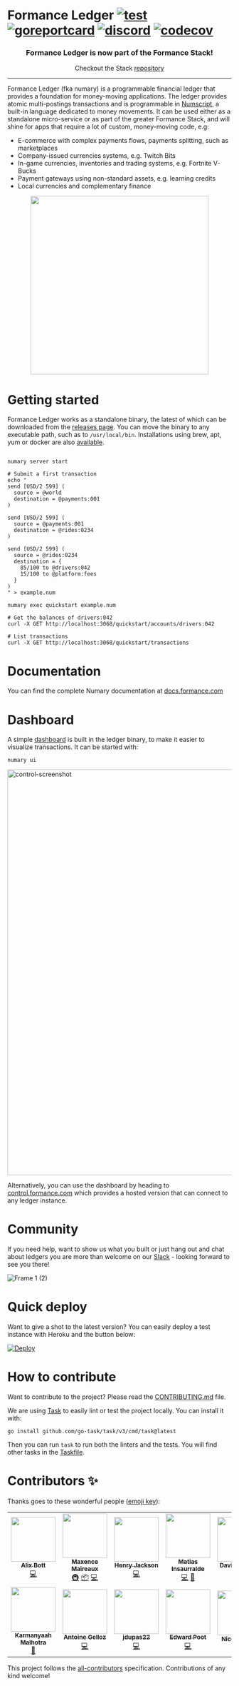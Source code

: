 # Formance Ledger [![test](https://github.com/formancehq/ledger/actions/workflows/main.yml/badge.svg)](https://github.com/formancehq/ledger/actions/workflows/main.yml) [![goreportcard](https://goreportcard.com/badge/github.com/formancehq/ledger)](https://goreportcard.com/report/github.com/formancehq/ledger) [![discord](https://img.shields.io/discord/846686859869814784?label=chat%20@%20discord)](https://discord.gg/xyHvcbzk4w) [![codecov](https://codecov.io/gh/formancehq/ledger/branch/main/graph/badge.svg?token=3PUKLWIKX3)](https://codecov.io/gh/formancehq/ledger)

<p align="center">
  <h3 align="center">Formance Ledger is now part of the Formance Stack!</h3>
  <p align="center">Checkout the Stack <a href="https://github.com/formancehq/stack">repository</a></p>
</p>

---

Formance Ledger (fka numary) is a programmable financial ledger that provides a foundation for money-moving applications. The ledger provides atomic multi-postings transactions and is programmable in [Numscript](doc:machine-instructions), a built-in language dedicated to money movements. It can be used either as a standalone micro-service or as part of the greater Formance Stack, and will shine for apps that require a lot of custom, money-moving code, e.g:

* E-commerce with complex payments flows, payments splitting, such as marketplaces
* Company-issued currencies systems, e.g. Twitch Bits
* In-game currencies, inventories and trading systems, e.g. Fortnite V-Bucks
* Payment gateways using non-standard assets, e.g. learning credits
* Local currencies and complementary finance

<p align="center">
  <img src="https://user-images.githubusercontent.com/1770991/167574970-45d1ab7e-6c57-45a5-9b46-0e849c62f98c.svg" width="400px"/>
</p>

# Getting started

Formance Ledger works as a standalone binary, the latest of which can be downloaded from the [releases page](https://github.com/formancehq/ledger/releases). You can move the binary to any executable path, such as to `/usr/local/bin`. Installations using brew, apt, yum or docker are also [available](https://docs.formance.com/docs/installation-1).

```SHELL

numary server start

# Submit a first transaction
echo "
send [USD/2 599] (
  source = @world
  destination = @payments:001
)

send [USD/2 599] (
  source = @payments:001
  destination = @rides:0234
)

send [USD/2 599] (
  source = @rides:0234
  destination = {
    85/100 to @drivers:042
    15/100 to @platform:fees
  }
)
" > example.num

numary exec quickstart example.num

# Get the balances of drivers:042
curl -X GET http://localhost:3068/quickstart/accounts/drivers:042

# List transactions
curl -X GET http://localhost:3068/quickstart/transactions
```

# Documentation

You can find the complete Numary documentation at [docs.formance.com](https://docs.formance.com)

# Dashboard

A simple [dashboard](https://github.com/formancehq/control) is built in the ledger binary, to make it easier to visualize transactions. It can be started with:

```SHELL
numary ui
```

<img width="909" alt="control-screenshot" src="https://user-images.githubusercontent.com/1770991/153751534-d8bba99e-610a-4b8c-9c63-4bde6eb6f96f.png">

Alternatively, you can use the dashboard by heading to [control.formance.com](https://control.formance.com) which provides a hosted version that can connect to any ledger instance.

# Community

If you need help, want to show us what you built or just hang out and chat about ledgers you are more than welcome on our [Slack](https://formance.com/slack) - looking forward to see you there!

![Frame 1 (2)](https://user-images.githubusercontent.com/1770991/134163361-d86c5728-6075-4510-8de7-06df1f6ed740.png)

# Quick deploy

Want to give a shot to the latest version? You can easily deploy a test instance with Heroku and the button below:

[![Deploy](https://www.herokucdn.com/deploy/button.svg)](https://heroku.com/deploy?template=https://github.com/formancehq/ledger)

# How to contribute

Want to contribute to the project? Please read the [CONTRIBUTING.md](https://github.com/formancehq/ledger/blob/main/CONTRIBUTING.md) file.

We are using [Task](https://taskfile.dev) to easily lint or test the project locally. You can install it with:
```SHELL
go install github.com/go-task/task/v3/cmd/task@latest
```
Then you can run `task` to run both the linters and the tests. You will find other tasks in the [Taskfile](https://github.com/formancehq/ledger/blob/main/Taskfile.yaml).

# Contributors ✨

Thanks goes to these wonderful people ([emoji key](https://allcontributors.org/docs/en/emoji-key)):

<!-- ALL-CONTRIBUTORS-LIST:START - Do not remove or modify this section -->
<!-- prettier-ignore-start -->
<!-- markdownlint-disable -->
<table>
  <tbody>
    <tr>
      <td align="center"><a href="https://github.com/Azorlogh"><img src="https://avatars.githubusercontent.com/u/17968319?v=4?s=100" width="100px;" alt=""/><br /><sub><b>Alix Bott</b></sub></a><br /><a href="https://github.com/formancehq/ledger/commits?author=Azorlogh" title="Code">💻</a></td>
      <td align="center"><a href="https://www.flemzord.fr/"><img src="https://avatars.githubusercontent.com/u/1952914?v=4?s=100" width="100px;" alt=""/><br /><sub><b>Maxence Maireaux</b></sub></a><br /><a href="#infra-flemzord" title="Infrastructure (Hosting, Build-Tools, etc)">🚇</a> <a href="#platform-flemzord" title="Packaging/porting to new platform">📦</a> <a href="https://github.com/formancehq/ledger/commits?author=flemzord" title="Code">💻</a></td>
      <td align="center"><a href="https://github.com/henry-jackson"><img src="https://avatars.githubusercontent.com/u/34102861?v=4?s=100" width="100px;" alt=""/><br /><sub><b>Henry Jackson</b></sub></a><br /><a href="https://github.com/formancehq/ledger/commits?author=henry-jackson" title="Code">💻</a></td>
      <td align="center"><a href="https://matias.insaurral.de/"><img src="https://avatars.githubusercontent.com/u/20110?v=4?s=100" width="100px;" alt=""/><br /><sub><b>Matias Insaurralde</b></sub></a><br /><a href="https://github.com/formancehq/ledger/commits?author=matiasinsaurralde" title="Code">💻</a> <a href="https://github.com/formancehq/ledger/pulls?q=is%3Apr+reviewed-by%3Amatiasinsaurralde" title="Reviewed Pull Requests">👀</a></td>
      <td align="center"><a href="https://github.com/S0c5"><img src="https://avatars.githubusercontent.com/u/5241972?v=4?s=100" width="100px;" alt=""/><br /><sub><b>David barinas</b></sub></a><br /><a href="https://github.com/formancehq/ledger/commits?author=S0c5" title="Code">💻</a></td>
      <td align="center"><a href="https://github.com/djimnz"><img src="https://avatars.githubusercontent.com/u/949997?v=4?s=100" width="100px;" alt=""/><br /><sub><b>David Jimenez</b></sub></a><br /><a href="https://github.com/formancehq/ledger/commits?author=djimnz" title="Code">💻</a></td>
      <td align="center"><a href="http://32b6.com/"><img src="https://avatars.githubusercontent.com/u/1770991?v=4?s=100" width="100px;" alt=""/><br /><sub><b>Clément Salaün</b></sub></a><br /><a href="#ideas-altitude" title="Ideas, Planning, & Feedback">🤔</a></td>
    </tr>
    <tr>
      <td align="center"><a href="https://karmanyaah.malhotra.cc/"><img src="https://avatars.githubusercontent.com/u/32671690?v=4?s=100" width="100px;" alt=""/><br /><sub><b>Karmanyaah Malhotra</b></sub></a><br /><a href="#userTesting-karmanyaahm" title="User Testing">📓</a></td>
      <td align="center"><a href="https://www.linkedin.com/in/antoinegelloz/"><img src="https://avatars.githubusercontent.com/u/42968436?v=4?s=100" width="100px;" alt=""/><br /><sub><b>Antoine Gelloz</b></sub></a><br /><a href="https://github.com/formancehq/ledger/commits?author=antoinegelloz" title="Code">💻</a></td>
      <td align="center"><a href="https://github.com/jdupas22"><img src="https://avatars.githubusercontent.com/u/106673437?v=4?s=100" width="100px;" alt=""/><br /><sub><b>jdupas22</b></sub></a><br /><a href="https://github.com/formancehq/ledger/commits?author=jdupas22" title="Code">💻</a></td>
      <td align="center"><a href="https://edwardpoot.com"><img src="https://avatars.githubusercontent.com/u/1686739?v=4?s=100" width="100px;" alt=""/><br /><sub><b>Edward Poot</b></sub></a><br /><a href="https://github.com/formancehq/ledger/commits?author=edwardmp" title="Code">💻</a></td>
      <td align="center"><a href="https://github.com/nicoabie"><img src="https://avatars.githubusercontent.com/u/2797992?v=4?s=100" width="100px;" alt=""/><br /><sub><b>Nico Gallinal</b></sub></a><br /><a href="https://github.com/formancehq/ledger/issues?q=author%3Anicoabie" title="Bug reports">🐛</a></td>
      <td align="center"><a href="https://github.com/gfyrag"><img src="https://avatars.githubusercontent.com/u/9094799?v=4?s=100" width="100px;" alt=""/><br /><sub><b>Ragot Geoffrey</b></sub></a><br /><a href="https://github.com/formancehq/ledger/commits?author=gfyrag" title="Code">💻</a></td>
    </tr>
  </tbody>
</table>

<!-- markdownlint-restore -->
<!-- prettier-ignore-end -->

<!-- ALL-CONTRIBUTORS-LIST:END -->

This project follows the [all-contributors](https://github.com/all-contributors/all-contributors) specification. Contributions of any kind welcome!
